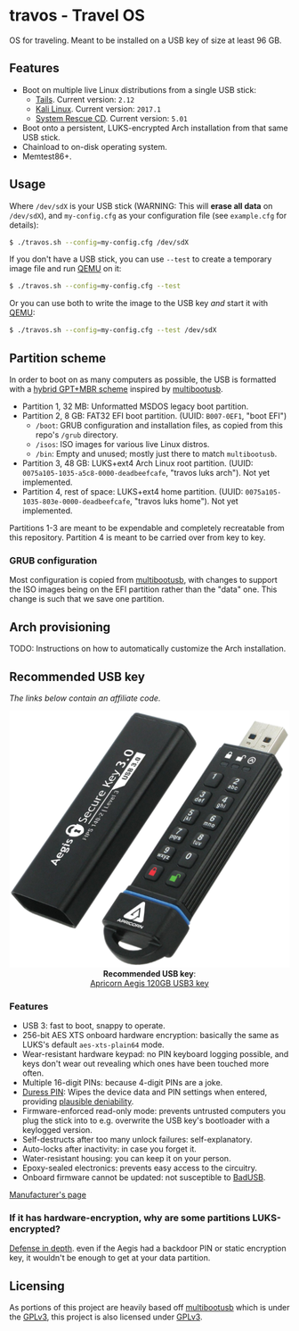 # travos - Travel OS

OS for traveling. Meant to be installed on a USB key of size at least 96 GB.

## Features

* Boot on multiple live Linux distributions from a single USB stick:
    * [Tails](https://tails.boum.org/). Current version: `2.12`
    * [Kali Linux](https://www.kali.org/). Current version: `2017.1`
    * [System Rescue CD](https://www.system-rescue-cd.org/). Current version: `5.01`
* Boot onto a persistent, LUKS-encrypted Arch installation from that same USB stick.
* Chainload to on-disk operating system.
* Memtest86+.

## Usage

Where `/dev/sdX` is your USB stick (WARNING: This will **erase all data** on `/dev/sdX`), and `my-config.cfg` as your configuration file (see `example.cfg` for details):

```bash
$ ./travos.sh --config=my-config.cfg /dev/sdX
```

If you don't have a USB stick, you can use `--test` to create a temporary image file and run [QEMU] on it:

```bash
$ ./travos.sh --config=my-config.cfg --test
```

Or you can use both to write the image to the USB key *and* start it with [QEMU]:

```bash
$ ./travos.sh --config=my-config.cfg --test /dev/sdX
```

## Partition scheme

In order to boot on as many computers as possible, the USB is formatted with a [hybrid GPT+MBR scheme](http://www.rodsbooks.com/gdisk/hybrid.html) inspired by [multibootusb].

* Partition 1, 32 MB: Unformatted MSDOS legacy boot partition.
* Partition 2, 8 GB: FAT32 EFI boot partition. (UUID: `B007-0EF1`, "boot EFI")
    * `/boot`: GRUB configuration and installation files, as copied from this repo's `/grub` directory.
    * `/isos`: ISO images for various live Linux distros.
    * `/bin`: Empty and unused; mostly just there to match `multibootusb`.
* Partition 3, 48 GB: LUKS+ext4 Arch Linux root partition. (UUID: `0075a105-1035-a5c8-0000-deadbeefcafe`, "travos luks arch"). Not yet implemented.
* Partition 4, rest of space: LUKS+ext4 home partition. (UUID: `0075a105-1035-803e-0000-deadbeefcafe`, "travos luks home"). Not yet implemented.

Partitions 1-3 are meant to be expendable and completely recreatable from this repository. Partition 4 is meant to be carried over from key to key.

### GRUB configuration

Most configuration is copied from [multibootusb], with changes to support the ISO images being on the EFI partition rather than the "data" one. This change is such that we save one partition.

## Arch provisioning

TODO: Instructions on how to automatically customize the Arch installation.

## Recommended USB key

*The links below contain an affiliate code.*

<div align="center">
	<p>
		<a href="http://amzn.to/2rzfWzI">
			<img src="https://github.com/EtiennePerot/travos/blob/master/res/aegis.png?raw=true" alt="Apricon Aegis 120GB USB3 key"/>
		</a><br/>
		<strong>Recommended USB key</strong>:<br/>
		<a href="http://amzn.to/2rzfWzI">Apricorn Aegis 120GB USB3 key</a>
	</p>
</div>

### Features

* USB 3: fast to boot, snappy to operate.
* 256-bit AES XTS onboard hardware encryption: basically the same as LUKS's default `aes-xts-plain64` mode.
* Wear-resistant hardware keypad: no PIN keyboard logging possible, and keys don't wear out revealing which ones have been touched more often.
* Multiple 16-digit PINs: because 4-digit PINs are a joke.
* [Duress PIN](https://en.wikipedia.org/wiki/Duress_code): Wipes the device data and PIN settings when entered, providing [plausible deniability](https://en.wikipedia.org/wiki/Plausible_deniability).
* Firmware-enforced read-only mode: prevents untrusted computers you plug the stick into to e.g. overwrite the USB key's bootloader with a keylogged version.
* Self-destructs after too many unlock failures: self-explanatory.
* Auto-locks after inactivity: in case you forget it.
* Water-resistant housing: you can keep it on your person.
* Epoxy-sealed electronics: prevents easy access to the circuitry.
* Onboard firmware cannot be updated: not susceptible to [BadUSB](https://srlabs.de/bites/usb-peripherals-turn/).

[Manufacturer's page](https://www.apricorn.com/homepage-comparison/aegis-secure-key-3)

### If it has hardware-encryption, why are some partitions LUKS-encrypted?

[Defense in depth]. even if the Aegis had a backdoor PIN or static encryption key, it wouldn't be enough to get at your data partition.

## Licensing

As portions of this project are heavily based off [multibootusb] which is under the [GPLv3], this project is also licensed under [GPLv3].

[multibootusb]: https://github.com/aguslr/multibootusb
[GPLv3]: https://www.gnu.org/licenses/quick-guide-gplv3.en.html
[QEMU]: http://www.qemu.org/
[Defense in depth]: https://en.wikipedia.org/wiki/Defense_in_depth_(computing)
